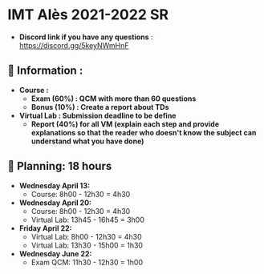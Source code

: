 # IMT Alès 2021-2022 SR

* **Discord link if you have any questions** : https://discord.gg/5keyNWmHnF

## 📢 Information :

* **Course :**
    * **Exam (60%) : QCM with more than 60 questions**
    * **Bonus (10%) : Create a report about TDs**
* **Virtual Lab : Submission deadline to be define**
    * **Report (40%) for all VM (explain each step and provide explanations so that the reader who doesn't know the subject can understand what you have done)**

## 📢 Planning: 18 hours
* **Wednesday April 13:**
    - Course: 8h00 - 12h30 = 4h30
* **Wednesday April 20:**
    - Course: 8h00 - 12h30 = 4h30
    - Virtual Lab: 13h45 - 16h45 = 3h00
* **Friday April 22:**
    - Virtual Lab: 8h00 - 12h30 = 4h30
    - Virtual Lab: 13h30 - 15h00 = 1h30
* **Wednesday June 22:**
    - Exam QCM: 11h30 - 12h30 = 1h00
